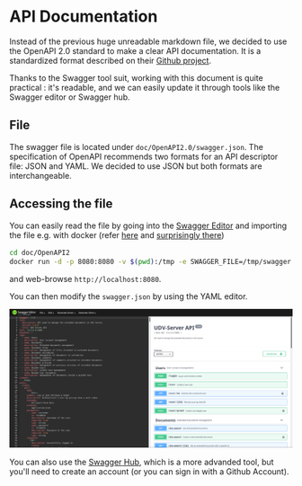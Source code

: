 # API Documentation

Instead of the previous huge unreadable markdown file, we decided to
use the OpenAPI 2.0 standard to make a clear API documentation. It is
a standardized format described on their
[Github project](https://github.com/OAI/OpenAPI-Specification/blob/master/versions/2.0.md).

Thanks to the Swagger tool suit, working with this document is quite practical
: it's readable, and we can easily update it through tools like the
Swagger editor or Swagger hub.

## File

The swagger file is located under `doc/OpenAPI2.0/swagger.json`. The
specification of OpenAPI recommends two formats for an API descriptor
file: JSON and YAML. We decided to use JSON but both formats are
interchangeable.

## Accessing the file

You can easily read the file by going into the [Swagger Editor](https://editor.swagger.io/)
and importing the file e.g. with docker (refer [here](https://hub.docker.com/r/swaggerapi/swagger-editor/)
and [surprisingly there](https://www.npmjs.com/package/swagger-editor))

```bash
cd doc/OpenAPI2
docker run -d -p 8080:8080 -v $(pwd):/tmp -e SWAGGER_FILE=/tmp/swagger.json swaggerapi/swagger-editor
```

and web-browse `http://localhost:8080`.

You can then modify the `swagger.json` by using the YAML editor.

![Swagger Editor](img/api/swagger_editor.png)

You can also use the [Swagger Hub](https://app.swaggerhub.com/), which is
a more advanded tool, but you'll need to create an account (or you can
sign in with a Github Account).
